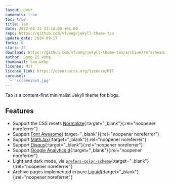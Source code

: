 ```yaml
---
layout: post
comments: true
toc: true
title: Tao
date: 2022-03-23 23:14:00 +01:00
repo: https://github.com/vfvong/jekyll-theme-tao
update_date: 2024-09-17
forks: 8
stars: 23
download: https://github.com/vfvong/jekyll-theme-tao/archive/refs/heads/main.zip
author: Song-Zi Vong
thumbnail: tao.webp
license: MIT
license_link: https://opensource.org/license/MIT
carousel:
  - 'screenshot.jpg'
---
```


Tao is a content-first minimalist Jekyll theme for blogs.

## Features

* Support the CSS resets [Normalize](https://github.com/necolas/normalize.css){:target="_blank"}{:rel="noopener noreferrer"}
* Support [Font Awesome](https://fontawesome.com/){:target="_blank"}{:rel="noopener noreferrer"}
* Support [MathJax](https://www.mathjax.org/){:target="_blank"}{:rel="noopener noreferrer"}
* Support [Disqus](https://disqus.com/){:target="_blank"}{:rel="noopener noreferrer"}
* Support [Google Analytics 4](https://analytics.google.com/analytics/web/){:target="_blank"}{:rel="noopener noreferrer"}
* Light and dark mode, via [`prefers-color-scheme`](https://web.dev/prefers-color-scheme/){:target="_blank"}{:rel="noopener noreferrer"}
* Archive pages implemented in pure [Liquid](https://shopify.github.io/liquid/){:target="_blank"}{:rel="noopener noreferrer"}
